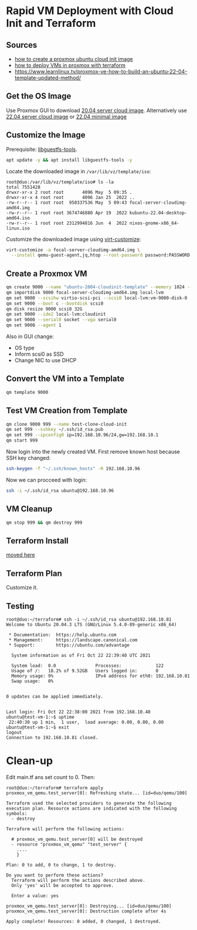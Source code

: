 # Rapid VM Deployment with Cloud Init and Terraform

## Sources

* [how to create a proxmox ubuntu cloud init
image](https://austinsnerdythings.com/2021/08/30/how-to-create-a-proxmox-ubuntu-cloud-init-image/)
* [how to deploy VMs in proxmox with terraform](https://austinsnerdythings.com/2021/09/01/how-to-deploy-vms-in-proxmox-with-terraform/)
* https://www.learnlinux.tv/proxmox-ve-how-to-build-an-ubuntu-22-04-template-updated-method/

## Get the OS Image

Use Proxmox GUI to download
[20.04 server cloud image](https://cloud-images.ubuntu.com/focal/current/focal-server-cloudimg-amd64.img).
Alternatively use
[22.04 server cloud image](https://cloud-images.ubuntu.com/jammy/current/jammy-server-cloudimg-amd64.img)
or
[22.04 minimal image](https://cloud-images.ubuntu.com/minimal/releases/jammy/release/ubuntu-22.04-minimal-cloudimg-amd64.img)

## Customize the Image

Prerequisite: [libguestfs-tools](https://www.libguestfs.org/).
```sh
apt update -y && apt install libguestfs-tools -y
```

Locate the downloaded image in `/var/lib/vz/template/iso`:
```
root@duo:/var/lib/vz/template/iso# ls -la
total 7551428
drwxr-xr-x 2 root root       4096 May  5 09:35 .
drwxr-xr-x 4 root root       4096 Jan 25  2022 ..
-rw-r--r-- 1 root root  950337536 May  5 09:43 focal-server-cloudimg-amd64.img
-rw-r--r-- 1 root root 3674746880 Apr 19  2022 kubuntu-22.04-desktop-amd64.iso
-rw-r--r-- 1 root root 2312994816 Jun  4  2022 nixos-gnome-x86_64-linux.iso
```

Customize the downloaded image using
[virt-customize](https://www.libguestfs.org/virt-customize.1.html):


```sh
virt-customize -a focal-server-cloudimg-amd64.img \
  --install qemu-guest-agent,jq,htop --root-password password:PASSWORD
```

## Create a Proxmox VM

```sh
qm create 9000 --name "ubuntu-2004-cloudinit-template" --memory 1024 --cores 2 --net0 virtio,bridge=vmbr0
qm importdisk 9000 focal-server-cloudimg-amd64.img local-lvm
qm set 9000 --scsihw virtio-scsi-pci --scsi0 local-lvm:vm-9000-disk-0
qm set 9000 --boot c --bootdisk scsi0
qm disk resize 9000 scsi0 32G
qm set 9000 --ide2 local-lvm:cloudinit
qm set 9000 --serial0 socket --vga serial0
qm set 9000 --agent 1
```

Also in GUI change:

* OS type
* Inform scsi0 as SSD
* Change NIC to use DHCP


## Convert the VM into a Template

```sh
qm template 9000
```

## Test VM Creation from Template


```sh
qm clone 9000 999 --name test-clone-cloud-init
qm set 999 --sshkey ~/.ssh/id_rsa.pub
qm set 999 --ipconfig0 ip=192.168.10.96/24,gw=192.168.10.1
qm start 999
```

Now login into the newly created VM.  First remove known host because SSH key changed:

```sh
ssh-keygen -f "~/.ssh/known_hosts" -R 192.168.10.96
```

Now we can procceed with login:

```sh
ssh -i ~/.ssh/id_rsa ubuntu@192.168.10.96
```

## VM Cleanup

```sh
qm stop 999 && qm destroy 999
```

## Terraform Install

[moved here](terraform/install.html)

## Terraform Plan

Customize it.

## Testing

```console
root@duo:~/terraform# ssh -i ~/.ssh/id_rsa ubuntu@192.168.10.81
Welcome to Ubuntu 20.04.3 LTS (GNU/Linux 5.4.0-89-generic x86_64)

 * Documentation:  https://help.ubuntu.com
 * Management:     https://landscape.canonical.com
 * Support:        https://ubuntu.com/advantage

  System information as of Fri Oct 22 22:39:40 UTC 2021

  System load:  0.0               Processes:             122
  Usage of /:   18.2% of 9.52GB   Users logged in:       0
  Memory usage: 9%                IPv4 address for eth0: 192.168.10.81
  Swap usage:   0%


0 updates can be applied immediately.


Last login: Fri Oct 22 22:38:00 2021 from 192.168.10.40
ubuntu@test-vm-1:~$ uptime
 22:40:30 up 1 min,  1 user,  load average: 0.00, 0.00, 0.00
ubuntu@test-vm-1:~$ exit
logout
Connection to 192.168.10.81 closed.
```
# Clean-up

Edit main.tf ans set count to 0.  Then:

```console
root@duo:~/terraform# terraform apply
proxmox_vm_qemu.test_server[0]: Refreshing state... [id=duo/qemu/100]

Terraform used the selected providers to generate the following execution plan. Resource actions are indicated with the following
symbols:
  - destroy

Terraform will perform the following actions:

  # proxmox_vm_qemu.test_server[0] will be destroyed
  - resource "proxmox_vm_qemu" "test_server" {
    ....
    }

Plan: 0 to add, 0 to change, 1 to destroy.

Do you want to perform these actions?
  Terraform will perform the actions described above.
  Only 'yes' will be accepted to approve.

  Enter a value: yes

proxmox_vm_qemu.test_server[0]: Destroying... [id=duo/qemu/100]
proxmox_vm_qemu.test_server[0]: Destruction complete after 4s

Apply complete! Resources: 0 added, 0 changed, 1 destroyed.
```
